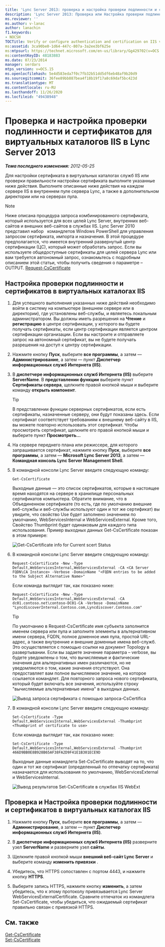 ```yaml
---
title: 'Lync Server 2013: проверка и настройка проверки подлинности и сертификатов для виртуальных каталогов IIS'
description: 'Lync Server 2013: Проверка или Настройка проверки подлинности и сертификации в виртуальных каталогах IIS.'
ms.reviewer: ''
ms.author: v-lanac
author: lanachin
f1.keywords:
- NOCSH
TOCTitle: Verify or configure authentication and certification on IIS virtual directories
ms:assetid: 3ca90be0-1d64-447c-807a-3a2ee3bf625e
ms:mtpsurl: https://technet.microsoft.com/en-us/library/Gg429702(v=OCS.15)
ms:contentKeyID: 48183883
ms.date: 07/23/2014
manager: serdars
mtps_version: v=OCS.15
ms.openlocfilehash: 5e4d583eda7f0c7fb32b51dd5df6eb48af9b20d9
ms.sourcegitcommit: 36fee89bb887bea4f18b19f17a8c69daf5bc423d
ms.translationtype: MT
ms.contentlocale: ru-RU
ms.lasthandoff: 11/26/2020
ms.locfileid: "49438948"
---
```

# <a name="verify-or-configure-authentication-and-certification-on-iis-virtual-directories-in-lync-server-2013"></a>Проверка и настройка проверки подлинности и сертификатов для виртуальных каталогов IIS в Lync Server 2013

<div data-xmlns="http://www.w3.org/1999/xhtml">

<div class="topic" data-xmlns="http://www.w3.org/1999/xhtml" data-msxsl="urn:schemas-microsoft-com:xslt" data-cs="https://msdn.microsoft.com/">

<div data-asp="https://msdn2.microsoft.com/asp">



</div>

<div id="mainSection">

<div id="mainBody">

<span> </span>

_**Тема последнего изменения:** 2012-05-25_

Для настройки сертификата в виртуальных каталогах служб IIS или проверки правильности настройки сертификата выполните указанные ниже действия. Выполните описанные ниже действия на каждом сервере IIS в внутреннем пуле сервера Lync, а также в дополнительном директории или на серверах пула.

<div>


> [!NOTE]  
> Ниже описана процедура запроса комбинированного сертификата, который используется для всех целей Lync Server, внутренних веб-сайтов и внешних веб-сайтов в службах IIS. Lync Server 2010 представил набор &nbsp; командлетов Windows PowerShell для управления запросом сертификата, импорта и назначения. В этой процедуре предполагается, что имеется внутренний развернутый центр сертификации (ЦС), который может обработать запрос. Если вы используете общедоступные сертификаты для целей сервера Lync или вам требуется автономный запрос, ознакомьтесь с подробным описанием этой статьи, чтобы получить сведения о параметре – OUTPUT. <A href="https://docs.microsoft.com/powershell/module/skype/Request-CsCertificate">Request-CsCertificate</A>



</div>

<div>

## <a name="to-configure-authentication-and-certificates-on-iis-virtual-directories"></a>Настройка проверки подлинности и сертификатов в виртуальных каталогах IIS

1.  Для успешного выполнения указанных ниже действий необходимо войти в систему на компьютере (внешнем сервере или в директории), где установлены веб-службы, и являетесь локальным администратором. Вы должны иметь разрешения на **Чтение** и **регистрацию** в центре сертификации, у которого вы будете получать сертификаты, если центр сертификации является центром сертификации организации. Если вы настроите и отправляете запрос на автономный сертификат, вы не будете получать разрешения на доступ к центру сертификации.

2.  Нажмите кнопку **Пуск**, выберите **все программы**, а затем — **Администрирование**, а затем — пункт **Диспетчер информационных служб Интернета (IIS)**.

3.  В **диспетчере информационных служб Интернета (IIS)** выберите **ServerName**. В **представлении функции** выберите пункт **Сертификаты сервера**, щелкните правой кнопкой мыши и выберите команду **открыть компонент**.
    
    <div>
    

    > [!TIP]  
    > В представлении функции серверных сертификатов, если есть сертификаты, назначенные серверу, они будут показаны здесь. Если сертификат соответствует требованиям к внешнему веб-сайту в IIS, вы можете повторно использовать этот сертификат. Чтобы просмотреть сертификат, щелкните его правой кнопкой мыши и выберите пункт <STRONG>Просмотреть...</STRONG>

    
    </div>

4.  На сервере переднего плана или режиссере, для которого запрашивается сертификат, нажмите кнопку **Пуск**, выберите **все программы**, а затем — **Microsoft Lync Server 2013**, а затем — **Командная консоль Lync Server Management Shell**.

5.  В командной консоли Lync Server введите следующую команду:
    
        Get-CsCertificate
    
    Выходные данные — это список сертификатов, которые в настоящее время находятся на сервере в хранилище персональных сертификатов компьютера. Обратите внимание, что в Объединенном сертификате (то есть, где по умолчанию внешние веб-службы и веб-службы используют один и тот же сертификат) вы увидите, что свойство Use будет заполнено значением по умолчанию, WebServicesInternal и WebServicesExternal. Кроме того, Свойство Thumbprint будет одинаковым для каждого типа использования. Пример выходных данных Get-CsCertificate показан в этом примере:
    
    ![Get-CsCertificate info for Current scert Status](images/Gg429702.664f6326-6cd5-48e2-8235-fc3950ea43b4(OCS.15).jpg "Get-CsCertificate сведения о текущем состоянии scert")

6.  В командной консоли Lync Server введите следующую команду:
    
        Request-CsCertificate -New -Type Default,WebServicesInternal,WebServicesExternal -CA <CA Server FQDN\CA Instance> -Verbose -DomainName "<FQDN entries to be added to the Subject Alternative Name>"
    
    Если команда выглядит так, как показано ниже:
    
        Request-CsCertificate -New -Type Default,WebServicesInternal,WebServicesExternal -CA dc01.contoso.net\contoso-DC01-CA -Verbose -DomainName "LyncdiscoverInternal.Contoso.com,Lyncdiscover.Contoso.com"
    
    <div>
    

    > [!TIP]  
    > По умолчанию в Request-CsCertificate имя субъекта заполнится именем сервера или пула и заполните элементы в альтернативном имени сервера, FQDN, полное доменное имя пула, простой URL-адрес, а также внутренние и внешние доменные имена веб-служб. Это осуществляется с помощью ссылки на документ Topology в развертывании. Если вы задаете значение параметра – verbose, вы будете уведомлены о том, что вычисляемые и фактические значения для альтернативных имен различаются, но не уведомляются о том, какие значения отсутствуют. Она предоставляет вам полное вычисляемое значение, на которое ссылается командлет. Для повторного запроса нового сертификата, который будет включать все значения, используйте строку "вычисляемые альтернативные имена" в выходных данных.

    
    </div>
    
    ![Вывод запроса сертификата с помощью запроса-CsCertifica](images/Gg429702.9e59a657-fa75-4454-8fd3-57c81e829f7b(OCS.15).jpg "Вывод запроса сертификата с помощью Request-CsCertifica")

7.  В командной консоли Lync Server введите следующую команду:
    
        Set-CsCertificate -Type Default,WebServicesInternal,WebServicesExternal -Thumbprint <Thumbprint of certificate to use>
    
    Если команда выглядит так, как показано ниже:
    
        Set-CsCertificate -Type Default,WebServicesInternal,WebServicesExternal -Thumbprint 466D9BB0E8B928B65AF38FA2D9F41E1B301ECE9D
    
    Выходные данные командлета Set-CsCertificate выводят на то, что один и тот же сертификат (определенный по отпечатку сертификата) назначается для использования по умолчанию, WebServicesExternal и WebServicesInternal.
    
    ![Вывод результатов Set-CsCertificate в службах IIS WebExt](images/Gg429702.dd451c9d-7b49-4408-8071-c868cb1e678c(OCS.15).jpg "Вывод результатов Set-CsCertificate в службах IIS WebExt")

</div>

<div>

## <a name="to-verify-or-configure-authentication-and-certificates-on-iis-virtual-directories"></a>Проверка и Настройка проверки подлинности и сертификатов в виртуальных каталогах IIS

1.  Нажмите кнопку **Пуск**, выберите **все программы**, а затем — **Администрирование**, а затем — пункт **Диспетчер информационных служб Интернета (IIS)**.

2.  В **диспетчере информационных служб Интернета (IIS)** разверните узел **ServerName** и разверните узел **сайты**.

3.  Щелкните правой кнопкой мыши **внешний веб-сайт Lync Server** и выберите команду **изменить привязки** .

4.  Убедитесь, что HTTPS сопоставлен с портом 4443, и нажмите кнопку **HTTPS**.

5.  Выберите запись HTTPS, нажмите кнопку **изменить**, а затем убедитесь, что к этому протоколу привязывается Lync Server WebServicesExternalCertificate. Сравните отпечаток из командлета Set-CsCertificate, чтобы убедиться, что ожидаемый сертификат правильно связан с привязкой HTTPS.

</div>

<div>

## <a name="see-also"></a>См. также


[Get-CsCertificate](https://docs.microsoft.com/powershell/module/skype/Get-CsCertificate)  
[Set-CsCertificate](https://docs.microsoft.com/powershell/module/skype/Set-CsCertificate)  
  

</div>

</div>

<span> </span>

</div>

</div>

</div>

